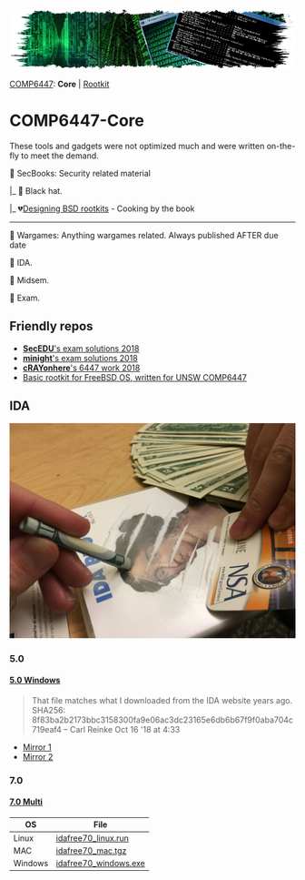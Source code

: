 ![bxi.es](./misc/header.jpg)

<ins>COMP6447</ins>: **Core** | [Rootkit](https://github.com/TAbdiukov/COMP6447-Rootkit)


# COMP6447-Core

These tools and gadgets were not optimized much and were written on-the-fly to meet the demand.

🌃 SecBooks: Security related material

|_ 🎩 Black hat.

|_ 💔[Designing BSD rootkits](https://raw.githubusercontent.com/colavs19/bcit-courses/master/COMP%208045%20-%20Major%20Project/Reference%20Documents/Designing%20BSD%20Rootkits%20-%20An%20Introduction%20to%20Kernel%20Hacking.pdf) - Cooking by the book

------------------------------------------------

🚀️ Wargames: Anything wargames related. Always published AFTER due date

💝 IDA.

🚪 ️Midsem.

🚪 ️Exam.

## Friendly repos

* [**SecEDU**'s exam solutions 2018](https://github.com/secedu/comp6447-exam-solutions)
* [**minight**'s exam solutions 2018](https://github.com/minight/comp6447-exam-solutions)
* [**cRAYonhere**'s 6447 work 2018](https://github.com/cRAYonhere/comp6447)
* [Basic rootkit for FreeBSD OS, written for UNSW COMP6447](https://github.com/orf53975/FreeBSDRootkit_PUBLIC)

## IDA

![NSA](./misc/1518803580320.jpg "IDA")

### 5.0
#### [5.0 Windows](https://www.scummvm.org/news/20180331/)
> That file matches what I downloaded from the IDA website years ago. SHA256: 8f83ba2b2173bbc3158300fa9e06ac3dc23165e6db6b67f9f0aba704c719eaf4 – Carl Reinke Oct 16 '18 at 4:33
* [Mirror 1](https://github.com/Info-security/binary-auditing-training/raw/master/idafree50.exe)
* [Mirror 2](https://samsclass.info/126/proj/idafree50.exe)

### 7.0
#### [7.0 Multi](https://www.hex-rays.com/products/ida/support/download_freeware.shtml)

OS | File
---|---
Linux  | [idafree70_linux.run](https://out7.hex-rays.com/files/idafree70_linux.run)
MAC | [idafree70_mac.tgz](https://out7.hex-rays.com/files/idafree70_mac.tgz)
Windows | [idafree70_windows.exe](https://out7.hex-rays.com/files/idafree70_windows.exe)
